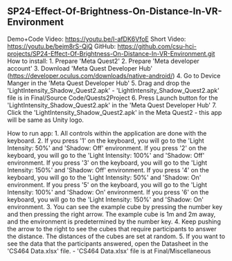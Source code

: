 ## SP24-Effect-Of-Brightness-On-Distance-In-VR-Environment
Demo+Code Video: https://youtu.be/I-afDK6VfoE
Short Video: https://youtu.be/bejm8rS-QjQ
GitHub: https://github.com/csu-hci-projects/SP24-Effect-Of-Brightness-On-Distance-In-VR-Environment.git
How to install:
	1. Prepare 'Meta Quest2'
	2. Prepare 'Meta developer account'
	3. Download 'Meta Quest Developer Hub' (https://developer.oculus.com/downloads/native-android/)
	4. Go to Device Manger in the 'Meta Quest Developer Hub'
	5. Drag and drop the 'LightIntensity_Shadow_Quest2.apk'
		- 'LightIntensity_Shadow_Quest2.apk' file is in Final/Source Code/Quests2Project
	6. Press Launch button for the 'LightIntensity_Shadow_Quest2.apk' in the 'Meta Quest Developer Hub'
	7. Click the 'LightIntensity_Shadow_Quest2.apk' in the Meta Quest2
		- this app will be same as Unity logo.
	
How to run app:
	1. All controls within the application are done with the keyboard.
	2. 
	If you press '1' on the keyboard, you will go to the 'Light Intensity: 50%' and 'Shadow: Off' environment.
	If you press '2' on the keyboard, you will go to the 'Light Intensity: 100%' and 'Shadow: Off' environment.
	If you press '3' on the keyboard, you will go to the 'Light Intensity: 150%' and 'Shadow: Off' environment.
	If you press '4' on the keyboard, you will go to the 'Light Intensity: 50%' and 'Shadow: On' environment.
	If you press '5' on the keyboard, you will go to the 'Light Intensity: 100%' and 'Shadow: On' environment.
	If you press '6' on the keyboard, you will go to the 'Light Intensity: 150%' and 'Shadow: On' environment.
	3. You can see the example cube by pressing the number key and then pressing the right arrow. The example cube is 1m and 2m away, and the environment is predetermined by the number key.
	4. Keep pushing the arrow to the right to see the cubes that require participants to answer the distance. The distances of the cubes are set at random.
	5. If you want to see the data that the participants answered, open the Datasheet in the 'CS464 Data.xlsx' file.
	- 'CS464 Data.xlsx' file is at Final/Miscellaneous
